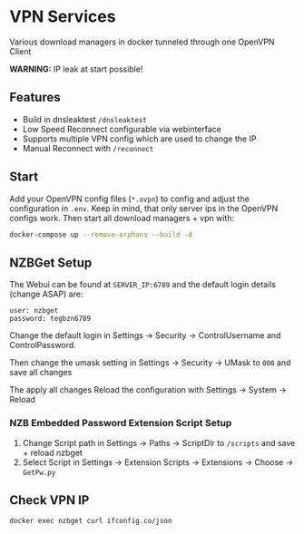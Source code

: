 # VPN Services

Various download managers in docker tunneled through one OpenVPN Client

**WARNING:** IP leak at start possible!

## Features

- Build in dnsleaktest `/dnsleaktest`
- Low Speed Reconnect configurable via webinterface
- Supports multiple VPN config which are used to change the IP
- Manual Reconnect with `/reconnect`

## Start

Add your OpenVPN config files (`*.ovpn`) to config and adjust the configuration in `.env`. Keep in mind, that only server ips in the OpenVPN configs work. Then start all download managers + vpn with:

```bash
docker-compose up --remove-orphans --build -d
```

## NZBGet Setup

The Webui can be found at `SERVER_IP:6789` and the default login details (change ASAP) are:

```
user: nzbget
password: tegbzn6789
```

Change the default login in Settings -> Security -> ControlUsername and ControlPassword.

Then change the umask setting in Settings -> Security -> UMask to `000` and save all changes

The apply all changes Reload the configuration with Settings -> System -> Reload

### NZB Embedded Password Extension Script Setup

1. Change Script path in Settings -> Paths -> ScriptDir to `/scripts` and save + reload nzbget
2. Select Script in Settings -> Extension Scripts -> Extensions -> Choose -> `GetPw.py`

## Check VPN IP

```bash
docker exec nzbget curl ifconfig.co/json
```
